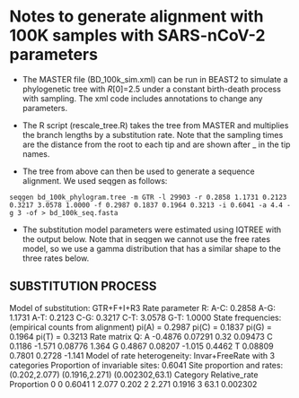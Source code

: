 # Notes to generate alignment with 100K samples with SARS-nCoV-2 parameters

- The MASTER file (BD_100k_sim.xml) can be run in BEAST2 to simulate a phylogenetic tree with $R[0]$=2.5 under a constant birth-death process with sampling. The xml code includes annotations to change any parameters.

- The R script (rescale_tree.R) takes the tree from MASTER and multiplies the branch lengths by a substitution rate. Note that the sampling times are the distance from the root to each tip and are shown after _ in the tip names.

- The tree from above can then be used to generate a sequence alignment. We used seqgen as follows:

```seqgen bd_100k_phylogram.tree -m GTR -l 29903 -r 0.2858 1.1731 0.2123 0.3217 3.0578 1.0000 -f 0.2987 0.1837 0.1964 0.3213 -i 0.6041 -a 4.4 -g 3 -of > bd_100k_seq.fasta```

- The substitution model parameters were estimated using IQTREE with the output below. Note that in seqgen we cannot use the free rates model, so we use a gamma distribution that has a similar shape to the three rates below.


SUBSTITUTION PROCESS
--------------------

Model of substitution: GTR+F+I+R3
Rate parameter R:
  A-C: 0.2858
  A-G: 1.1731
  A-T: 0.2123
  C-G: 0.3217
  C-T: 3.0578
  G-T: 1.0000
State frequencies: (empirical counts from alignment)
  pi(A) = 0.2987
  pi(C) = 0.1837
  pi(G) = 0.1964
  pi(T) = 0.3213
Rate matrix Q:
  A   -0.4876   0.07291      0.32   0.09473
  C    0.1186    -1.571   0.08776     1.364
  G    0.4867   0.08207    -1.015    0.4462
  T   0.08809    0.7801    0.2728    -1.141
Model of rate heterogeneity: Invar+FreeRate with 3 categories
Proportion of invariable sites: 0.6041
Site proportion and rates:  (0.202,2.077) (0.1916,2.271) (0.002302,63.1)
 Category  Relative_rate  Proportion
  0         0              0.6041
  1         2.077          0.202
  2         2.271          0.1916
  3         63.1           0.002302
  
